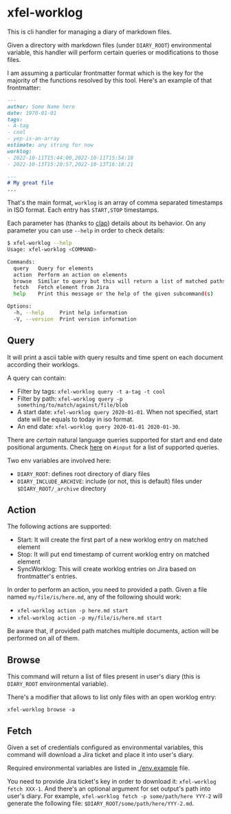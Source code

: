 # xfel-worklog

This is cli handler for managing a diary of markdown files.

Given a directory with markdown files (under `DIARY_ROOT`) environmental variable,
this handler will perform certain queries or modifications to those files.

I am assuming a particular frontmatter format which is the key for the majority of the functions resolved by this tool. Here's an example of that frontmatter:
```md
---
author: Some Name here
date: 1970-01-01
tags:
- A-tag
- cool
- yep-is-an-array
estimate: any string for now
worklog:
- 2022-10-11T15:44:00,2022-10-11T15:54:18
- 2022-10-13T15:20:57,2022-10-13T16:18:21

---
# My great file
...
```
That's the main format, `worklog` is an array of comma separated timestamps in ISO format. Each entry has `START,STOP` timestamps.

Each parameter has (thanks to [clap](https://docs.rs/clap/latest/clap/)) details about its behavior. On any parameter you can use `--help` in order to check details:

```bash
$ xfel-worklog --help
Usage: xfel-worklog <COMMAND>

Commands:
  query   Query for elements
  action  Perform an action on elements
  browse  Similar to query but this will return a list of matched paths
  fetch   Fetch element from Jira
  help    Print this message or the help of the given subcommand(s)

Options:
  -h, --help     Print help information
  -V, --version  Print version information
```

## Query

It will print a ascii table with query results and time spent on each document according their worklogs.

A query can contain:
 - Filter by tags: `xfel-worklog query -t a-tag -t cool`
 - Filter by path: `xfel-worklog query -p something/to/match/against/file/blob`
 - A start date: `xfel-worklog query 2020-01-01`. When not specified, start date will be equals to today in iso format.
 - An end date: `xfel-worklog query 2020-01-01 2020-01-30`.

There are _certain_ natural language queries supported for start and end date positional arguments. Check [here](./src/cli/date_parse.rs) on `#input` for a list of supported queries.

Two env variables are involved here:

- `DIARY_ROOT`: defines root directory of diary files
- `DIARY_INCLUDE_ARCHIVE`: include (or not, this is default) files under `$DIARY_ROOT/_archive` directory

## Action

The following actions are supported:

- Start: It will create the first part of a new worklog entry on matched element
- Stop: It will put end timestamp of current worklog entry on matched element
- SyncWorklog: This will create worklog entries on Jira based on frontmatter's entries.

In order to perform an action, you need to provided a path. Given a file named `my/file/is/here.md`, any of the following should work:

- `xfel-worklog action -p here.md start`
- `xfel-worklog action -p my/file/is/here.md start`

Be aware that, if provided path matches multiple documents, action will be performed on all of them.

## Browse

This command will return a list of files present in user's diary (this is `DIARY_ROOT` environmental variable).

There's a modifier that allows to list only files with an open worklog entry:

`xfel-worklog browse -a`

## Fetch

Given a set of credentials configured as environmental variables, this command will download a Jira ticket and place it into user's diary.

Required environmental variables are listed in [./env.example](./env.example) file.

You need to provide Jira ticket's key in order to download it: `xfel-worklog fetch XXX-1`. And there's an optional argument for set output's path into user's diary. For example, `xfel-worklog fetch -p some/path/here YYY-2` will generate the following file: `$DIARY_ROOT/some/path/here/YYY-2.md`.

